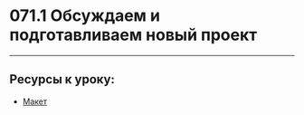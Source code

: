 # 071.1 Обсуждаем и подготавливаем новый проект

<hr>

## Ресурсы к уроку:

- [Макет](https://www.figma.com/design/s7lupEHeDAPQDuGyrp3955/Ceramic-soul?node-id=0-1&p=f&t=K5xBJZsN7z2M8Izo-0)
